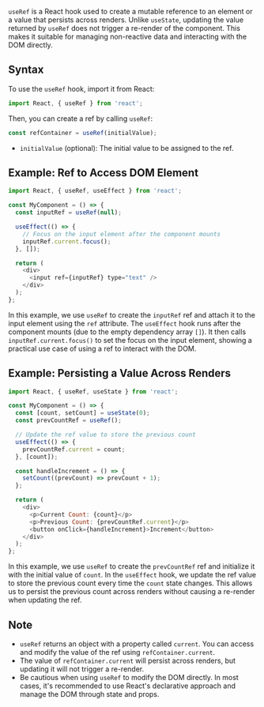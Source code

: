 `useRef` is a React hook used to create a mutable reference to an element or a value that persists across renders. Unlike `useState`, updating the value returned by `useRef` does not trigger a re-render of the component. This makes it suitable for managing non-reactive data and interacting with the DOM directly.

## Syntax

To use the `useRef` hook, import it from React:

```javascript
import React, { useRef } from 'react';
```

Then, you can create a ref by calling `useRef`:

```javascript
const refContainer = useRef(initialValue);
```

- `initialValue` (optional): The initial value to be assigned to the ref.

## Example: Ref to Access DOM Element

```javascript
import React, { useRef, useEffect } from 'react';

const MyComponent = () => {
  const inputRef = useRef(null);

  useEffect(() => {
    // Focus on the input element after the component mounts
    inputRef.current.focus();
  }, []);

  return (
    <div>
      <input ref={inputRef} type="text" />
    </div>
  );
};
```

In this example, we use `useRef` to create the `inputRef` ref and attach it to the input element using the `ref` attribute. The `useEffect` hook runs after the component mounts (due to the empty dependency array `[]`). It then calls `inputRef.current.focus()` to set the focus on the input element, showing a practical use case of using a ref to interact with the DOM.

## Example: Persisting a Value Across Renders

```javascript
import React, { useRef, useState } from 'react';

const MyComponent = () => {
  const [count, setCount] = useState(0);
  const prevCountRef = useRef();

  // Update the ref value to store the previous count
  useEffect(() => {
    prevCountRef.current = count;
  }, [count]);

  const handleIncrement = () => {
    setCount((prevCount) => prevCount + 1);
  };

  return (
    <div>
      <p>Current Count: {count}</p>
      <p>Previous Count: {prevCountRef.current}</p>
      <button onClick={handleIncrement}>Increment</button>
    </div>
  );
};
```

In this example, we use `useRef` to create the `prevCountRef` ref and initialize it with the initial value of `count`. In the `useEffect` hook, we update the ref value to store the previous count every time the `count` state changes. This allows us to persist the previous count across renders without causing a re-render when updating the ref.

## Note

- `useRef` returns an object with a property called `current`. You can access and modify the value of the ref using `refContainer.current`.
- The value of `refContainer.current` will persist across renders, but updating it will not trigger a re-render.
- Be cautious when using `useRef` to modify the DOM directly. In most cases, it's recommended to use React's declarative approach and manage the DOM through state and props.

